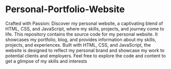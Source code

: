 # Personal-Portfolio-Website
Crafted with Passion: Discover my personal website, a captivating blend of HTML, CSS, and JavaScript, where my skills, projects, and journey come to life.
This repository contains the source code for my personal website. It showcases my portfolio, blog, and provides information about my skills, projects, and experiences. Built with HTML, CSS, and JavaScript, the website is designed to reflect my personal brand and showcase my work to potential clients and employers. Feel free to explore the code and content to get a glimpse of my skills and interests
